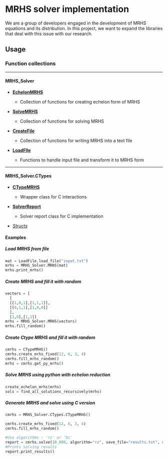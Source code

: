 # MRHS solver implementation
We are a group of developers engaged in the development of MRHS equations and its distribution. In this project, we want to expand the libraries that deal with this issue with our research.

## Usage 





### Function collections

---

#### MRHS_Solver

- [**EchelonMRHS**](EchelonMRHS.md)
  - Collection of functions for creating echelon form of MRHS

- [**SolveMRHS**](SolveMRHS.md)
  - Collection of functions for solving MRHS

- [**CreateFile**](CreateFile.md)
  - Collection of functions for writing MRHS into a text file

- [**LoadFIle**](LoadFIle.md)
  - Functions to handle input file and transform it to MRHS form

---

#### MRHS_Solver.CTypes

- [**CTypeMRHS**](CTypeMRHS.md) 
  - Wrapper class for C interactions

- [**SolverReport**](SolverReport.md)
  - Solver report class for C implementation 
  
- [*Structs*](CStructs.md)


#### Examples

##### Load MRHS from file

```python
mat = LoadFile.load_file("input.txt")
mrhs = MRHS_Solver.MRHS(mat)
mrhs.print_mrhs()
```

##### Create MRHS and fill it with random

```python
vectors = [
  [
  [[1,0,1],[1,1,1]],
  [[0,1,1],[1,0,0]]
  ],
  [1,0],[1,1]]
mrhs = MRHS_Solver.MRHS(vectors)
mrhs.fill_random()
```

##### Create Ctype MRHS and fill it with random
```python
cmrhs = CTypeMRHS()
cmrhs.create_mrhs_fixed(12, 6, 3, 4)
cmrhs.fill_mrhs_random()
mrhs = cmrhs.get_py_mrhs()
```
##### Solve MRHS using python with echelon reduction

```python
create_echelon_mrhs(mrhs)
sols = find_all_solutions_recursively(mrhs)
```

##### Generate MRHS and solve using C version

```python
cmrhs = MRHS_Solver.CTypes.CTypeMRHS()

cmrhs.create_mrhs_fixed(12, 6, 3, 4)
cmrhs.fill_mrhs_random()

#Use algorithms : 'rz' or 'hc'
report = cmrhs.solve(10_000, algorithm="rz", save_file="results.txt", report_solutions=0)
#Prints solving results
report.print_results()
```

        

